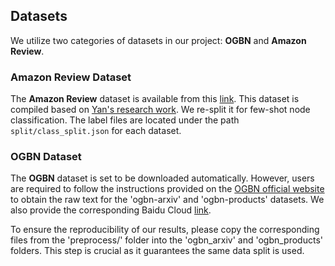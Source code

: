 ## Datasets

We utilize two categories of datasets in our project: **OGBN** and **Amazon Review**.

### Amazon Review Dataset

The **Amazon Review** dataset is available from this [link](https://pan.baidu.com/s/1jQVaC80H4rx1wCXkBZ146w?pwd=rdnq). This dataset is compiled based on [Yan's research work](https://proceedings.neurips.cc/paper_files/paper/2023/file/37d00f567a18b478065f1a91b95622a0-Paper-Datasets_and_Benchmarks.pdf). We re-split it for few-shot node classification. The label files are located under the path `split/class_split.json` for each dataset.

### OGBN Dataset

The **OGBN** dataset is set to be downloaded automatically. However, users are required to follow the instructions provided on the [OGBN official website](https://ogb.stanford.edu/docs/nodeprop/) to obtain the raw text for the 'ogbn-arxiv' and 'ogbn-products' datasets.  We also provide the corresponding Baidu Cloud [link](https://pan.baidu.com/s/1hM38L5d73i1UBtAYBUgtpg?pwd=6zt3).

To ensure the reproducibility of our results, please copy the corresponding files from the 'preprocess/' folder into the 'ogbn_arxiv' and 'ogbn_products' folders. This step is crucial as it guarantees the same data split is used.